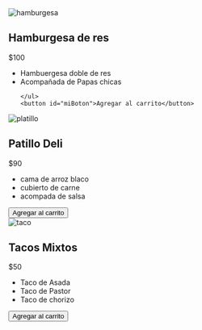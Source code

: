 <!DOCTYPE html>
<html lang="en">
<head>
    <meta charset="UTF-8">
    <meta http-equiv="X-UA-Compatible" content="IE=edge">
    <meta name="viewport" content="width=device-width, initial-scale=1.0">
    <link rel='stylesheet' type='text/css' media='screen' href='color.css'>
    <title>tres cards</title>
    
</head>
<body>
    <section class="tarjetas">
  <div class="tarjeta">
    <img src="imagenes/ambur.jpg" alt="hamburgesa">
    <h2>Hamburgesa de res</h2>
    <p class="precio">$100</p>
    <ul>
      <li>Hambuergesa doble de res</li>
      <li>Acompañada de Papas chicas</li>
      
    </ul>
    <button id="miBoton">Agregar al carrito</button>

  </div>
  <div class="tarjeta">
    <img src="imagenes/plat.jpg" alt="platillo">
    <h2>Patillo Deli</h2>
    <p class="precio">$90</p>
    <ul>
      <li>cama de arroz blaco</li>
      <li>cubierto de carne</li>
      <li>acompada de salsa</li>
    </ul>
    <button id="miBoton1">Agregar al carrito</button>
  </div>
  <div class="tarjeta">
    <img src="imagenes/taco.jpg" alt="taco">
    <h2>Tacos Mixtos</h2>
    <p class="precio">$50</p>
    <ul>
      <li>Taco de Asada</li>
      <li>Taco de Pastor</li>
      <li>Taco de chorizo</li>
    </ul>
    <button id="miBoton2">Agregar al carrito</button>
  </div>
</section>
<script src="java.js"></script>
</body>
</html>
